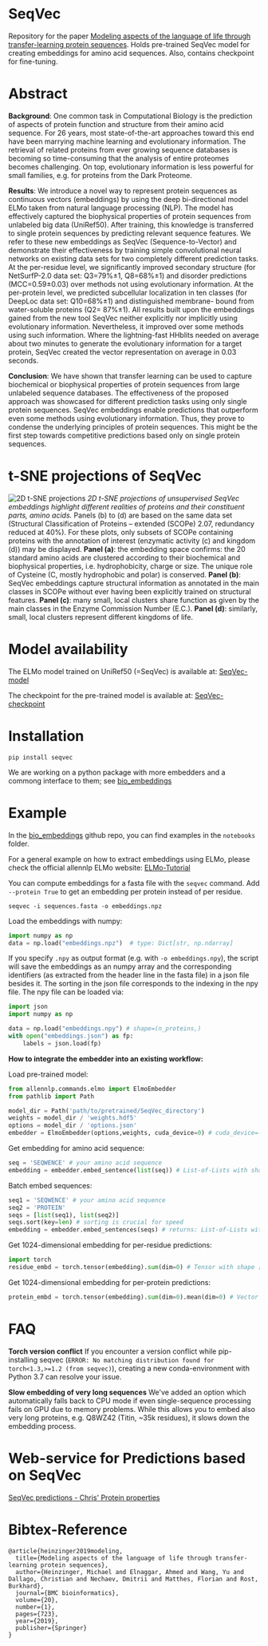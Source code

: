 # SeqVec

Repository for the paper [Modeling aspects of the language of life through transfer-learning protein sequences](https://bmcbioinformatics.biomedcentral.com/articles/10.1186/s12859-019-3220-8).
Holds pre-trained SeqVec model for creating embeddings for amino acid sequences. Also, contains checkpoint for fine-tuning.

# Abstract
**Background**: One common task in Computational Biology is the prediction of aspects of protein function and structure from their amino acid sequence. For 26 years, most state-of-the-art approaches toward this end have been marrying machine learning and evolutionary information. The retrieval of related proteins from ever growing sequence databases is becoming so time-consuming that the analysis of entire proteomes becomes challenging. On top, evolutionary information is less powerful for small families, e.g. for proteins from the Dark Proteome.

**Results**: We introduce a novel way to represent protein sequences as continuous vectors (embeddings) by using the deep bi-directional model ELMo taken from natural language processing (NLP). The model has effectively captured the biophysical properties of protein sequences from unlabeled big data (UniRef50). After training, this knowledge is transferred to single protein sequences by predicting relevant sequence features. We refer to these new embeddings as SeqVec (Sequence-to-Vector) and demonstrate their effectiveness by training simple convolutional neural networks on existing data sets for two completely different prediction tasks. At the per-residue level, we significantly improved secondary structure (for NetSurfP-2.0 data set: Q3=79%±1, Q8=68%±1) and disorder predictions (MCC=0.59±0.03) over methods not using evolutionary information. At the per-protein level, we predicted subcellular localization in ten classes (for DeepLoc data set: Q10=68%±1) and distinguished membrane- bound from water-soluble proteins (Q2= 87%±1). All results built upon the embeddings gained from the new tool SeqVec neither explicitly nor implicitly using evolutionary information. Nevertheless, it improved over some methods using such information. Where the lightning-fast HHblits needed on average about two minutes to generate the evolutionary information for a target protein, SeqVec created the vector representation on average in 0.03 seconds.

**Conclusion**: We have shown that transfer learning can be used to capture biochemical or biophysical properties of protein sequences from large unlabeled sequence databases. The effectiveness of the proposed approach was showcased for different prediction tasks using only single protein sequences. SeqVec embeddings enable predictions that outperform even some methods using evolutionary information. Thus, they prove to condense the underlying principles of protein sequences. This might be the first step towards competitive predictions based only on single protein sequences.

# t-SNE projections of SeqVec
![2D t-SNE projections](seqvec_tsne.png "2D t-SNE projections of SeqVec")
*2D t-SNE projections of unsupervised SeqVec embeddings highlight different realities of proteins and their constituent parts, amino acids.* Panels (b) to (d) are based on the same data set (Structural Classification of Proteins – extended (SCOPe) 2.07, redundancy reduced at 40%). For these plots, only subsets of SCOPe containing proteins with the annotation of interest (enzymatic activity (c) and kingdom (d)) may be displayed. **Panel (a)**: the embedding space confirms: the 20 standard amino acids are clustered according to their biochemical and biophysical properties, i.e. hydrophobicity, charge or size. The unique role of Cysteine (C, mostly hydrophobic and polar) is conserved. **Panel (b)**: SeqVec embeddings capture structural information as annotated in the main classes in SCOPe without ever having been explicitly trained on structural features. **Panel (c)**: many small, local clusters share function as given by the main classes in the Enzyme Commission Number (E.C.). **Panel (d)**: similarly, small, local clusters represent different kingdoms of life.

# Model availability
The ELMo model trained on UniRef50 (=SeqVec) is available at:
[SeqVec-model](https://rostlab.org/~deepppi/seqvec.zip)

The checkpoint for the pre-trained model is available at:
[SeqVec-checkpoint](https://rostlab.org/~deepppi/seqvec_checkpoint.tar.gz)

# Installation

```
pip install seqvec
```

We are working on a python package with more embedders and a commong interface to them; see [bio_embeddings](https://github.com/sacdallago/bio_embeddings)

# Example

In the [bio_embeddings](https://github.com/sacdallago/bio_embeddings) github repo, you can find examples in the `notebooks` folder.

For a general example on how to extract embeddings using ELMo, please check the
official allennlp ELMo website: [ELMo-Tutorial](https://github.com/allenai/bilm-tf)

You can compute embeddings for a fasta file with the `seqvec` command. Add `--protein True` to get an embedding per protein instead of per residue.

```
seqvec -i sequences.fasta -o embeddings.npz
```

Load the embeddings with numpy:

```python
import numpy as np
data = np.load("embeddings.npz")  # type: Dict[str, np.ndarray]
```

If you specify `.npy` as output format (e.g. with `-o embeddings.npy`), the script will save the embeddings as an numpy array and the corresponding identifiers (as extracted from the header line in the fasta file) in a json file besides it. The sorting in the json file corresponds to the indexing in the npy file. The npy file can be loaded via:

```python
import json
import numpy as np

data = np.load("embeddings.npy") # shape=(n_proteins,)
with open("embeddings.json") as fp:
    labels = json.load(fp)
```

**How to integrate the embedder into an existing workflow:**


Load pre-trained model:

```python
from allennlp.commands.elmo import ElmoEmbedder
from pathlib import Path

model_dir = Path('path/to/pretrained/SeqVec_directory')
weights = model_dir / 'weights.hdf5'
options = model_dir / 'options.json'
embedder = ElmoEmbedder(options,weights, cuda_device=0) # cuda_device=-1 for CPU
```

Get embedding for amino acid sequence:

```python
seq = 'SEQWENCE' # your amino acid sequence
embedding = embedder.embed_sentence(list(seq)) # List-of-Lists with shape [3,L,1024]
```

Batch embed sequences:

```python
seq1 = 'SEQWENCE' # your amino acid sequence
seq2 = 'PROTEIN'
seqs = [list(seq1), list(seq2)]
seqs.sort(key=len) # sorting is crucial for speed
embedding = embedder.embed_sentences(seqs) # returns: List-of-Lists with shape [3,L,1024]
```

Get 1024-dimensional embedding for per-residue predictions:

```python
import torch
residue_embd = torch.tensor(embedding).sum(dim=0) # Tensor with shape [L,1024]
```

Get 1024-dimensional embedding for per-protein predictions:
```python
protein_embd = torch.tensor(embedding).sum(dim=0).mean(dim=0) # Vector with shape [1024]
```
# FAQ
**Torch version conflict**
If you encounter a version conflict while pip-installing seqvec (```ERROR: No matching distribution found for torch<1.3,>=1.2 (from seqvec)```), creating a new conda-environment with Python 3.7 can resolve your issue.

**Slow embedding of very long sequences**
We've added an option which automatically falls back to CPU mode if even single-sequence processing fails on GPU due to memory problems. While this allows you to embed also very long proteins, e.g. Q8WZ42 (Titin, ~35k residues), it slows down the embedding process.


# Web-service for Predictions based on SeqVec
[SeqVec predictions - Chris' Protein properties](https://embed.protein.properties/)

# Bibtex-Reference
```
@article{heinzinger2019modeling,
  title={Modeling aspects of the language of life through transfer-learning protein sequences},
  author={Heinzinger, Michael and Elnaggar, Ahmed and Wang, Yu and Dallago, Christian and Nechaev, Dmitrii and Matthes, Florian and Rost, Burkhard},
  journal={BMC bioinformatics},
  volume={20},
  number={1},
  pages={723},
  year={2019},
  publisher={Springer}
}
```
